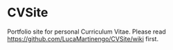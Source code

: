 # CVSite
Portfolio site for personal Curriculum Vitae. 
Please read https://github.com/LucaMartinengo/CVSite/wiki first.
